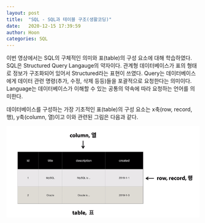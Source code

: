 ```yaml
---
layout: post
title:  "SQL - SQL과 테이블 구조(생활코딩)"
date:   2020-12-15 17:39:59
author: Hoon
categories: SQL
---
```


이번 영상에서는 SQL의 구체적인 의미와 표(table)의 구성 요소에 대해 학습하였다. SQL은 Structured Query Langauge의 약자이다. 관계형 데이터베이스가 표의 형태로 정보가 구조화되어 있어서 Structured라는 표현이 쓰였다. Query는 데이터베이스에게 데이터 관련 명령(추가, 수정, 삭제 등등)들을 포괄적으로 요청한다는 의미이다. Language는 데이터베이스가 이해할 수 있는 공통의 약속에 따라 요청하는 언어를 의미한다.

데이터베이스를 구성하는 가장 기초적인 표(table)의 구성 요소는 x축(row, record, 행), y축(column, 열)이고 이와 관련된 그림은 다음과 같다.

![테이블구조.PNG](https://github.com/hoon-923/hoon-923.github.io/blob/main/_images/SQL/%EC%83%9D%ED%99%9C%EC%BD%94%EB%94%A9/%ED%85%8C%EC%9D%B4%EB%B8%94%EA%B5%AC%EC%A1%B0.PNG?raw=true)

